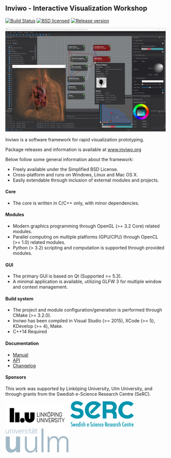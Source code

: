 ## Inviwo - Interactive Visualization Workshop

[![Build Status](http://jenkins.inviwo.org:8080/buildStatus/icon?job=inviwo-pub/master)](http://jenkins.inviwo.org:8080/job/inviwo-pub/job/master/) [![BSD licensed](https://img.shields.io/badge/license-BSD-blue.svg?maxAge=2592000)](https://github.com/inviwo/inviwo/blob/master/LICENSE)
[![Release version](https://img.shields.io/github/release/inviwo/inviwo.svg?maxAge=86400)](https://github.com/inviwo/inviwo/releases/latest)

<img src="/docs/images/inviwo-screenshot.png" width="600">

Inviwo is a software framework for rapid visualization prototyping.

Package releases and information is available at www.inviwo.org

Below follow some general information about the framework:

 - Freely available under the Simplified BSD License.
 - Cross-platform and runs on Windows, Linux and Mac OS X.
 - Easily extendable through inclusion of external modules and projects.

#### Core
 - The core is written in C/C++ only, with minor dependencies.
 
#### Modules
 - Modern graphics programming through OpenGL (>= 3.2 Core) related modules.
 - Parallel computing on multiple platforms (GPU/CPU) through OpenCL (>= 1.0) related modules.
 - Python (> 3.2) scripting and computation is supported through provided modules.

#### GUI
 - The primary GUI is based on Qt (Supported >= 5.3).
 - A minimal application is available, utilizing GLFW 3 for multiple window and context management.

#### Build system
 - The project and module configuration/generation is performed through CMake (>= 3.2.0).
 - Inviwo has been compiled in Visual Studio (>= 2015), XCode (>= 5), KDevelop (>= 4), Make.
 - C++14 Required

#### Documentation
  - [Manual](https://github.com/inviwo/inviwo/wiki/Manual)
  - [API](https://inviwo.github.io/inviwo/doc/)
  - [Changelog](/CHANGELOG.md)

#### Sponsors
This work was supported by Linköping University, Ulm University, and through grants from the Swedish e-Science Research Centre (SeRC).

<img src="/resources/images/liu-black.png" width="200">
<img src="/resources/images/serc.png" width="200">
<img src="/resources/images/uulm.png" width="200">

